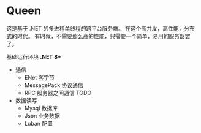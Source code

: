 # Queen

这是基于 .NET 的多进程单线程的跨平台服务端。
在这个高并发，高性能，分布式的时代。
有时候，不需要那么高的性能，只需要一个简单，易用的服务器罢了。

基础运行环境 **.NET 8+**

- 通信
  - ENet 套字节
  - MessagePack 协议通信
  - RPC 服务器之间通信 TODO
- 数据读写
  - Mysql 数据库
  - Json  业务数据
  - Luban 配置
